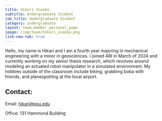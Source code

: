 ```yaml
---
title: Hikari Inaoka
subtitle: Undergraduate Student
job_title: Undergraduate Student
category: undergraduate
layout: team_member_personal_page
image: /img/team/hikari_inaoka.png
link-new-tab: true
---
```


Hello, my name is Hikari and I am a fourth year majoring in mechanical engineering with a minor in geosciences. I joined ARI in March of 2024 and currently working on my senior thesis research, which revolves around modeling an actuated robot manipulator in a simulated environment. My hobbies outside of the classroom include biking, grabbing boba with friends, and planespotting at the local airport. 

## Contact: ##

Email: [hikari@psu.edu](mailto:hikari@psu.edu)

Office: 131 Hammond Building